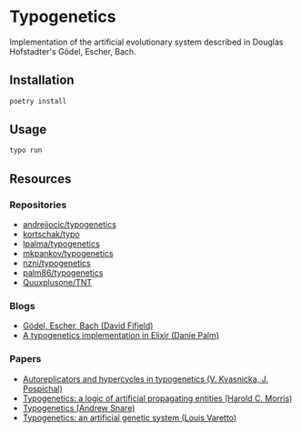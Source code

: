 # Typogenetics

Implementation of the artificial evolutionary system described in Douglas Hofstadter's Gödel, Escher, Bach.

## Installation

```bash
poetry install
```

## Usage

```bash
typo run
```

## Resources

### Repositories

- [andrejjocic/typogenetics](https://github.com/andrejjocic/typogenetics)
- [kortschak/typo](https://github.com/kortschak/typo)
- [lpalma/typogenetics](https://github.com/lpalma/typogenetics)
- [mkpankov/typogenetics](https://github.com/mkpankov/typogenetics)
- [nzni/typogenetics](https://github.com/nzni/typogenetics)
- [palm86/typogenetics](https://github.com/palm86/typogenetics)
- [Quuxplusone/TNT](https://github.com/Quuxplusone/TNT)

### Blogs

- [Gödel, Escher, Bach (David Fifield)](https://www.bamsoftware.com/hacks/geb)
- [A typogenetics implementation in Elixir (Danie Palm)](https://dev.to/palm86/a-typogenetics-implementation-in-elixir-1jfg)

### Papers

- [Autoreplicators and hypercycles in typogenetics (V. Kvasnicka, J. Pospichal)](https://www.sciencedirect.com/science/article/abs/pii/S016612800100464X)
- [Typogenetics: a logic of artificial propagating entities (Harold C. Morris)](https://open.library.ubc.ca/media/stream/pdf/831/1.0106810/1)
- [Typogenetics (Andrew Snare)](https://www.csse.monash.edu.au/hons/projects/1999/Andrew.Snare/thesis.pdf)
- [Typogenetics: an artificial genetic system (Louis Varetto)](https://pubmed.ncbi.nlm.nih.gov/8474250/)
